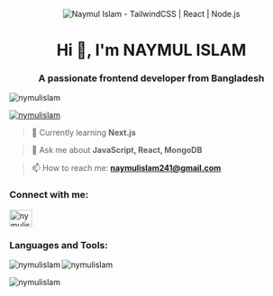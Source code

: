 <!-- Animated Banner -->
<p align="center">
  <img src="https://your-animated-banner-url" alt="Naymul Islam - TailwindCSS | React | Node.js" />
</p>

<!-- Header -->
<h1 align="center">Hi 👋, I'm NAYMUL ISLAM</h1>
<h3 align="center">A passionate frontend developer from Bangladesh</h3>

<!-- Profile Views -->
<p align="left">
  <img src="https://komarev.com/ghpvc/?username=nymulislam&label=Profile%20views&color=0e75b6&style=flat" alt="nymulislam" />
</p>

<!-- GitHub Trophies -->
<p align="left">
  <a href="https://github.com/ryo-ma/github-profile-trophy">
    <img src="https://github-profile-trophy.vercel.app/?username=nymulislam&margin-w=20" alt="nymulislam" />
  </a>
</p>

<!-- Learning, Expertise, and Contact Information -->
> 🌱 Currently learning **Next.js**

> 💬 Ask me about **JavaScript, React, MongoDB**

> 📫 How to reach me: **naymulislam241@gmail.com**

<!-- Connect with Me -->
<h3 align="left">Connect with me:</h3>
<p align="left">
  <a href="https://linkedin.com/in/nymulislam" target="blank">
    <img align="center" src="https://raw.githubusercontent.com/rahuldkjain/github-profile-readme-generator/master/src/images/icons/Social/linked-in-alt.svg" alt="nymulislam" height="30" width="40" />
  </a>
</p>

<!-- Languages and Tools -->
<h3 align="left">Languages and Tools:</h3>
<p align="left">
  <!-- Add your icons here -->
</p>

<!-- GitHub Stats -->
<p align="left">
  <img align="left" src="https://github-readme-stats.vercel.app/api/top-langs?username=nymulislam&show_icons=true&locale=en&layout=compact" alt="nymulislam" />
</p>

<p align="left">
  <img align="center" src="https://github-readme-stats.vercel.app/api?username=nymulislam&show_icons=true&locale=en" alt="nymulislam" />
</p>

<p align="left">
  <img align="center" src="https://github-readme-streak-stats.herokuapp.com/?user=nymulislam&" alt="nymulislam" />
</p>
